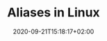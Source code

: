 ---
# common params
title: "Aliases in Linux"
date: 2020-09-21T15:18:17+02:00
description: "The Top 10"
categories:
  - "Terminal"
tags:
  - "CLI"
  - "Terminal"
  - "bash"

draft: true

# theme-specific params
lead: "Navigate Your System faster"
comments: false # Enable Disqus comments for specific page
authorbox: true # Enable authorbox for specific page
pager: true # Enable pager navigation (prev/next) for specific page
toc: true # Enable Table of Contents for specific page
mathjax: false # Enable MathJax for specific page
sidebar: "right" # Enable sidebar (on the right side) per page
widgets: # Enable sidebar widgets in given order per page
  - "taglist"
---